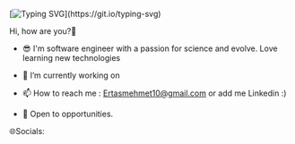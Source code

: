 [![Typing SVG](https://readme-typing-svg.demolab.com?font=Fira+Code&pause=1000&width=435&lines=I'm+Mehmet+Ertas;Software+Engineer+in+Turker%F0%9F%A7%91%E2%80%8D%F0%9F%92%BB;_______________________________________)](https://git.io/typing-svg)
   
Hi, how are you?👋

* 😎 I'm software engineer with a passion for science and evolve. Love learning new technologies 

* 🌱 I’m currently working on

* 📫 How to reach me : Ertasmehmet10@gmail.com or add me Linkedin :)

* 👯 Open to opportunities.

🌐Socials:





